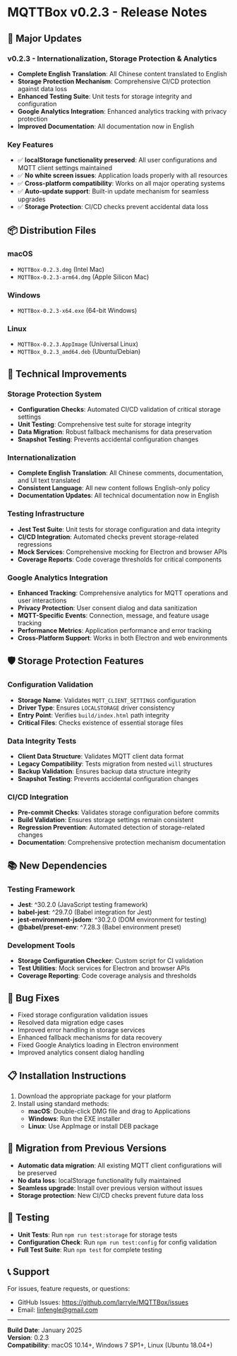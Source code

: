 # MQTTBox v0.2.3 - Release Notes

## 🚀 Major Updates

### v0.2.3 - Internationalization, Storage Protection & Analytics
- **Complete English Translation**: All Chinese content translated to English
- **Storage Protection Mechanism**: Comprehensive CI/CD protection against data loss
- **Enhanced Testing Suite**: Unit tests for storage integrity and configuration
- **Google Analytics Integration**: Enhanced analytics tracking with privacy protection
- **Improved Documentation**: All documentation now in English

### Key Features
- ✅ **localStorage functionality preserved**: All user configurations and MQTT client settings maintained
- ✅ **No white screen issues**: Application loads properly with all resources
- ✅ **Cross-platform compatibility**: Works on all major operating systems
- ✅ **Auto-update support**: Built-in update mechanism for seamless upgrades
- ✅ **Storage Protection**: CI/CD checks prevent accidental data loss

## 📦 Distribution Files

### macOS
- `MQTTBox-0.2.3.dmg` (Intel Mac)
- `MQTTBox-0.2.3-arm64.dmg` (Apple Silicon Mac)

### Windows
- `MQTTBox-0.2.3-x64.exe` (64-bit Windows)

### Linux
- `MQTTBox-0.2.3.AppImage` (Universal Linux)
- `MQTTBox_0.2.3_amd64.deb` (Ubuntu/Debian)

## 🔧 Technical Improvements

### Storage Protection System
- **Configuration Checks**: Automated CI/CD validation of critical storage settings
- **Unit Testing**: Comprehensive test suite for storage integrity
- **Data Migration**: Robust fallback mechanisms for data preservation
- **Snapshot Testing**: Prevents accidental configuration changes

### Internationalization
- **Complete English Translation**: All Chinese comments, documentation, and UI text translated
- **Consistent Language**: All new content follows English-only policy
- **Documentation Updates**: All technical documentation now in English

### Testing Infrastructure
- **Jest Test Suite**: Unit tests for storage configuration and data integrity
- **CI/CD Integration**: Automated checks prevent storage-related regressions
- **Mock Services**: Comprehensive mocking for Electron and browser APIs
- **Coverage Reports**: Code coverage thresholds for critical components

### Google Analytics Integration
- **Enhanced Tracking**: Comprehensive analytics for MQTT operations and user interactions
- **Privacy Protection**: User consent dialog and data sanitization
- **MQTT-Specific Events**: Connection, message, and feature usage tracking
- **Performance Metrics**: Application performance and error tracking
- **Cross-Platform Support**: Works in both Electron and web environments

## 🛡️ Storage Protection Features

### Configuration Validation
- **Storage Name**: Validates `MQTT_CLIENT_SETTINGS` configuration
- **Driver Type**: Ensures `LOCALSTORAGE` driver consistency
- **Entry Point**: Verifies `build/index.html` path integrity
- **Critical Files**: Checks existence of essential storage files

### Data Integrity Tests
- **Client Data Structure**: Validates MQTT client data format
- **Legacy Compatibility**: Tests migration from nested `will` structures
- **Backup Validation**: Ensures backup data structure integrity
- **Snapshot Testing**: Prevents accidental configuration changes

### CI/CD Integration
- **Pre-commit Checks**: Validates storage configuration before commits
- **Build Validation**: Ensures storage settings remain consistent
- **Regression Prevention**: Automated detection of storage-related changes
- **Documentation**: Comprehensive protection mechanism documentation

## 📚 New Dependencies

### Testing Framework
- **Jest**: ^30.2.0 (JavaScript testing framework)
- **babel-jest**: ^29.7.0 (Babel integration for Jest)
- **jest-environment-jsdom**: ^30.2.0 (DOM environment for testing)
- **@babel/preset-env**: ^7.28.3 (Babel environment preset)

### Development Tools
- **Storage Configuration Checker**: Custom script for CI validation
- **Test Utilities**: Mock services for Electron and browser APIs
- **Coverage Reporting**: Code coverage analysis and thresholds

## 🐛 Bug Fixes
- Fixed storage configuration validation issues
- Resolved data migration edge cases
- Improved error handling in storage services
- Enhanced fallback mechanisms for data recovery
- Fixed Google Analytics loading in Electron environment
- Improved analytics consent dialog handling

## 📋 Installation Instructions
1. Download the appropriate package for your platform
2. Install using standard methods:
   - **macOS**: Double-click DMG file and drag to Applications
   - **Windows**: Run the EXE installer
   - **Linux**: Use AppImage or install DEB package

## 🔄 Migration from Previous Versions
- **Automatic data migration**: All existing MQTT client configurations will be preserved
- **No data loss**: localStorage functionality fully maintained
- **Seamless upgrade**: Install over previous version without issues
- **Storage protection**: New CI/CD checks prevent future data loss

## 🧪 Testing
- **Unit Tests**: Run `npm run test:storage` for storage tests
- **Configuration Check**: Run `npm run test:config` for config validation
- **Full Test Suite**: Run `npm test` for complete testing

## 📞 Support
For issues, feature requests, or questions:
- GitHub Issues: https://github.com/larryle/MQTTBox/issues
- Email: linfengle@gmail.com

---
**Build Date**: January 2025  
**Version**: 0.2.3  
**Compatibility**: macOS 10.14+, Windows 7 SP1+, Linux (Ubuntu 18.04+)
